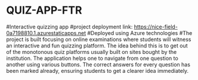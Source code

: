 # QUIZ-APP-FTR 
#Interactive quizzing app 
#project deployment link: https://nice-field-0a7198810.1.azurestaticapps.net
#Deployed using Azure technologies
#The project is built focusing on online examinations where students will witness an interactive and fun quizzing platform. The idea behind this is to get out of the monotonous quiz platforms usually built on sites bought by the institution. The application helps one to navigate from one question to another using various buttons. The correct answers for every question has been marked already, ensuring students to get a clearer idea immediately. 
